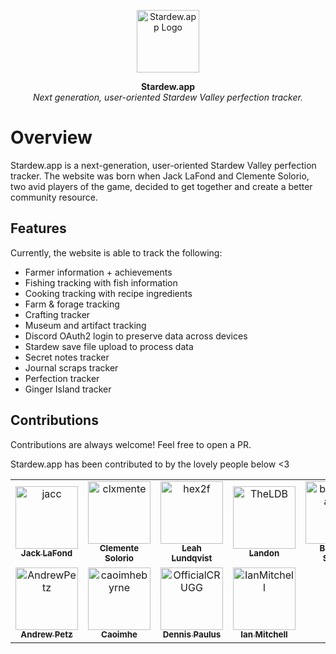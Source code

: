 <p align="center">
    <img align=center src="https://stardew.app/favicon.png" alt="Stardew.app Logo" width="100" /></br>
</p>

<p align="center">
    <strong>Stardew.app</strong></br>
    <i>Next generation, user-oriented Stardew Valley perfection tracker.</i>
</p>

# Overview

Stardew.app is a next-generation, user-oriented Stardew Valley perfection tracker. The website was born when Jack LaFond and Clemente Solorio, two avid players of the game, decided to get together and create a better community resource.

## Features

Currently, the website is able to track the following:

- Farmer information + achievements
- Fishing tracking with fish information
- Cooking tracking with recipe ingredients
- Farm & forage tracking
- Crafting tracker
- Museum and artifact tracking
- Discord OAuth2 login to preserve data across devices
- Stardew save file upload to process data
- Secret notes tracker
- Journal scraps tracker
- Perfection tracker
- Ginger Island tracker

## Contributions

Contributions are always welcome! Feel free to open a PR.

Stardew.app has been contributed to by the lovely people below <3

<!-- readme: contributors -start -->
<table>
<tr>
    <td align="center">
        <a href="https://github.com/jacc">
            <img src="https://avatars.githubusercontent.com/u/6956351?v=4" width="100;" alt="jacc"/>
            <br />
            <sub><b>Jack LaFond</b></sub>
        </a>
    </td>
    <td align="center">
        <a href="https://github.com/clxmente">
            <img src="https://avatars.githubusercontent.com/u/37494038?v=4" width="100;" alt="clxmente"/>
            <br />
            <sub><b>Clemente Solorio</b></sub>
        </a>
    </td>
    <td align="center">
        <a href="https://github.com/hex2f">
            <img src="https://avatars.githubusercontent.com/u/16632409?v=4" width="100;" alt="hex2f"/>
            <br />
            <sub><b>Leah Lundqvist</b></sub>
        </a>
    </td>
    <td align="center">
        <a href="https://github.com/TheLDB">
            <img src="https://avatars.githubusercontent.com/u/29960599?v=4" width="100;" alt="TheLDB"/>
            <br />
            <sub><b>Landon</b></sub>
        </a>
    </td>
    <td align="center">
        <a href="https://github.com/brandonsaldan">
            <img src="https://avatars.githubusercontent.com/u/26472557?v=4" width="100;" alt="brandonsaldan"/>
            <br />
            <sub><b>Brandon Saldan</b></sub>
        </a>
    </td>
    <td align="center">
        <a href="https://github.com/ms7m">
            <img src="https://avatars.githubusercontent.com/u/37344632?v=4" width="100;" alt="ms7m"/>
            <br />
            <sub><b>Mustafa</b></sub>
        </a>
    </td></tr>
<tr>
    <td align="center">
        <a href="https://github.com/AndrewPetz">
            <img src="https://avatars.githubusercontent.com/u/7032619?v=4" width="100;" alt="AndrewPetz"/>
            <br />
            <sub><b>Andrew Petz</b></sub>
        </a>
    </td>
    <td align="center">
        <a href="https://github.com/caoimhebyrne">
            <img src="https://avatars.githubusercontent.com/u/71222289?v=4" width="100;" alt="caoimhebyrne"/>
            <br />
            <sub><b>Caoimhe</b></sub>
        </a>
    </td>
    <td align="center">
        <a href="https://github.com/OfficialCRUGG">
            <img src="https://avatars.githubusercontent.com/u/25248999?v=4" width="100;" alt="OfficialCRUGG"/>
            <br />
            <sub><b>Dennis Paulus</b></sub>
        </a>
    </td>
    <td align="center">
        <a href="https://github.com/IanMitchell">
            <img src="https://avatars.githubusercontent.com/u/603872?v=4" width="100;" alt="IanMitchell"/>
            <br />
            <sub><b>Ian Mitchell</b></sub>
        </a>
    </td></tr>
</table>
<!-- readme: contributors -end -->
